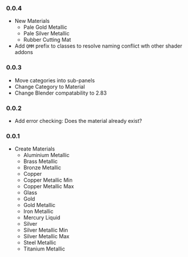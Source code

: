 ### 0.0.4
- New Materials
	- Pale Gold Metallic
	- Pale Silver Metallic
	- Rubber Cutting Mat
- Add ``QMM`` prefix to classes to resolve naming conflict wth other shader addons

### 0.0.3
- Move categories into sub-panels
- Change Category to Material
- Change Blender compatability to 2.83

### 0.0.2
- Add error checking: Does the material already exist?

### 0.0.1
- Create Materials
	- Aluminium Metallic
	- Brass Metallic
	- Bronze Metallic
	- Copper
	- Copper Metallic Min
	- Copper Metallic Max
	- Glass
	- Gold
	- Gold Metallic
	- Iron Metallic
	- Mercury Liquid
	- Silver
	- Silver Metallic Min
	- Silver Metallic Max
	- Steel Metallic
	- Titanium Metallic

